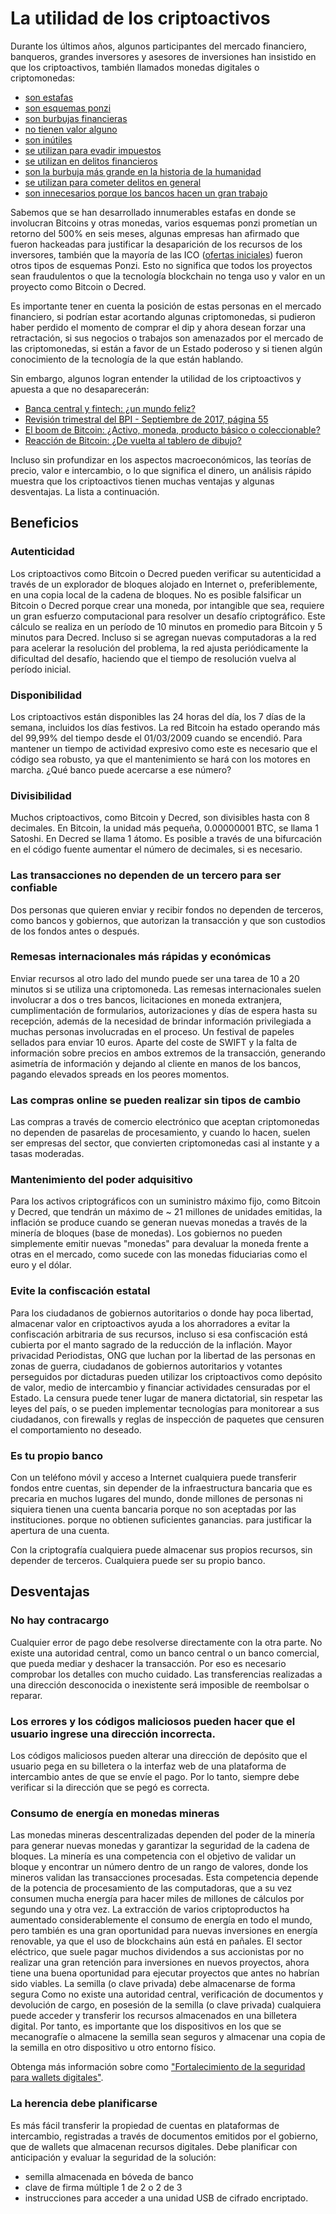 # La utilidad de los criptoactivos

Durante los últimos años, algunos participantes del mercado financiero, banqueros, grandes inversores y asesores de inversiones han insistido en que los criptoactivos, también llamados monedas digitales o criptomonedas:

- [son estafas](https://www.bloomberg.com/news/articles/2017-09-12/jpmorgan-s-ceo-says-he-d-fire-traders-who-bet-on-fraud-bitcoin)
- [son esquemas ponzi](https://www.cnbc.com/2018/02/06/bitcoin-and-cryptocurrencies-are-ponzi-bubbles-says-bis.html)
- [son burbujas financieras](https://www.businessinsider.com/bitcoin-price-is-a-bubble-mark-cuban-says-2017-6?r=US&IR=T)
- [no tienen valor alguno](https://www.cbsnews.com/news/warren-buffett-bill-gates-charles-munger-beat-up-on-bitcoin/) 
- [son inútiles](https://blogs.wsj.com/moneybeat/2017/03/10/lets-be-real-bitcoin-is-a-useless-investment/)
- [se utilizan para evadir impuestos](https://www.cnbc.com/2018/02/13/barely-anyone-is-paying-the-taxes-they-owe-on-their-bitcoin-gains.html)
- [se utilizan en delitos financieros](https://blogs.imf.org/2018/03/13/addressing-the-dark-side-of-the-crypto-world/)
- [son la burbuja más grande en la historia de la humanidad](https://www.bloomberg.com/news/articles/2018-05-11/roubini-vs-crypto-round-two-this-time-at-a-blockchain-summit)
- [se utilizan para cometer delitos en general](https://www8.gsb.columbia.edu/articles/chazen-global-insights/thumbs-down-facebook-s-cryptocurrency)
- [son innecesarios porque los bancos hacen un gran trabajo](https://www.nytimes.com/2018/07/31/opinion/transaction-costs-and-tethers-why-im-a-crypto-skeptic.html)

Sabemos que se han desarrollado innumerables estafas en donde se involucran Bitcoins y otras monedas, varios esquemas ponzi prometían un retorno del 500% en seis meses, algunas empresas han afirmado que fueron hackeadas para justificar la desaparición de los recursos de los inversores, también que la mayoría de las ICO ([ofertas iniciales](https://www.technologyreview.com/2017/09/06/149298/what-the-hell-is-an-initial-coin-offering/)) fueron otros tipos de esquemas Ponzi. Esto no significa que todos los proyectos sean fraudulentos o que la tecnología blockchain no tenga uso y valor en un proyecto como Bitcoin o Decred.

Es importante tener en cuenta la posición de estas personas en el mercado financiero, si podrían estar acortando algunas criptomonedas, si pudieron haber perdido el momento de comprar el dip y ahora desean forzar una retractación, si sus negocios o trabajos son amenazados por el mercado de las criptomonedas, si están a favor de un Estado poderoso y si tienen algún conocimiento de la tecnología de la que están hablando.

Sin embargo, algunos logran entender la utilidad de los criptoactivos y apuesta a que no desaparecerán:

- [Banca central y fintech: ¿un mundo feliz?](https://www.imf.org/en/News/Articles/2017/09/28/sp092917-central-banking-and-fintech-a-brave-new-world)
- [Revisión trimestral del BPI - Septiembre de 2017, página 55](https://www.bis.org/publ/qtrpdf/r_qt1709.pdf)
- [El boom de Bitcoin: ¿Activo, moneda, producto básico o coleccionable?](http://aswathdamodaran.blogspot.com/2017/10/the-bitcoin-boom-asset-currency.html)
- [Reacción de Bitcoin: ¿De vuelta al tablero de dibujo?](http://aswathdamodaran.blogspot.com/2017/10/bitcoin-backlash-back-to-drawing-board.html)

Incluso sin profundizar en los aspectos macroeconómicos, las teorías de precio, valor e intercambio, o lo que significa el dinero, un análisis rápido muestra que los criptoactivos tienen muchas ventajas y algunas desventajas. La lista a continuación.

## Beneficios

### Autenticidad
Los criptoactivos como Bitcoin o Decred pueden verificar su autenticidad a través de un explorador de bloques alojado en Internet o, preferiblemente, en una copia local de la cadena de bloques. No es posible falsificar un Bitcoin o Decred porque crear una moneda, por intangible que sea, requiere un gran esfuerzo computacional para resolver un desafío criptográfico. Este cálculo se realiza en un período de 10 minutos en promedio para Bitcoin y 5 minutos para Decred. Incluso si se agregan nuevas computadoras a la red para acelerar la resolución del problema, la red ajusta periódicamente la dificultad del desafío, haciendo que el tiempo de resolución vuelva al período inicial.

### Disponibilidad
Los criptoactivos están disponibles las 24 horas del día, los 7 días de la semana, incluidos los días festivos. La red Bitcoin ha estado operando más del 99,99% del tiempo desde el 01/03/2009 cuando se encendió. Para mantener un tiempo de actividad expresivo como este es necesario que el código sea robusto, ya que el mantenimiento se hará con los motores en marcha. ¿Qué banco puede acercarse a ese número?

### Divisibilidad
Muchos criptoactivos, como Bitcoin y Decred, son divisibles hasta con 8 decimales. En Bitcoin, la unidad más pequeña, 0.00000001 BTC, se llama 1 Satoshi. En Decred se llama 1 átomo. Es posible a través de una bifurcación en el código fuente aumentar el número de decimales, si es necesario.

### Las transacciones no dependen de un tercero para ser confiable
Dos personas que quieren enviar y recibir fondos no dependen de terceros, como bancos y gobiernos, que autorizan la transacción y que son custodios de los fondos antes o después.

### Remesas internacionales más rápidas y económicas
Enviar recursos al otro lado del mundo puede ser una tarea de 10 a 20 minutos si se utiliza una criptomoneda. Las remesas internacionales suelen involucrar a dos o tres bancos, licitaciones en moneda extranjera, cumplimentación de formularios, autorizaciones y días de espera hasta su recepción, además de la necesidad de brindar información privilegiada a muchas personas involucradas en el proceso. Un festival de papeles sellados para enviar 10 euros. Aparte del coste de SWIFT y la falta de información sobre precios en ambos extremos de la transacción, generando asimetría de información y dejando al cliente en manos de los bancos, pagando elevados spreads en los peores momentos.

### Las compras online se pueden realizar sin tipos de cambio
Las compras a través de comercio electrónico que aceptan criptomonedas no dependen de pasarelas de procesamiento, y cuando lo hacen, suelen ser empresas del sector, que convierten criptomonedas casi al instante y a tasas moderadas.

### Mantenimiento del poder adquisitivo
Para los activos criptográficos con un suministro máximo fijo, como Bitcoin y Decred, que tendrán un máximo de ~ 21 millones de unidades emitidas, la inflación se produce cuando se generan nuevas monedas a través de la minería de bloques (base de monedas). Los gobiernos no pueden simplemente emitir nuevas "monedas" para devaluar la moneda frente a otras en el mercado, como sucede con las monedas fiduciarias como el euro y el dólar.

### Evite la confiscación estatal
Para los ciudadanos de gobiernos autoritarios o donde hay poca libertad, almacenar valor en criptoactivos ayuda a los ahorradores a evitar la confiscación arbitraria de sus recursos, incluso si esa confiscación está cubierta por el manto sagrado de la reducción de la inflación.
Mayor privacidad
Periodistas, ONG que luchan por la libertad de las personas en zonas de guerra, ciudadanos de gobiernos autoritarios y votantes perseguidos por dictaduras pueden utilizar los criptoactivos como depósito de valor, medio de intercambio y financiar actividades censuradas por el Estado. La censura puede tener lugar de manera dictatorial, sin respetar las leyes del país, o se pueden implementar tecnologías para monitorear a sus ciudadanos, con firewalls y reglas de inspección de paquetes que censuren el comportamiento no deseado.

### Es tu propio banco
Con un teléfono móvil y acceso a Internet cualquiera puede transferir fondos entre cuentas, sin depender de la infraestructura bancaria que es precaria en muchos lugares del mundo, donde millones de personas ni siquiera tienen una cuenta bancaria porque no son aceptadas por las instituciones. porque no obtienen suficientes ganancias. para justificar la apertura de una cuenta.

Con la criptografía cualquiera puede almacenar sus propios recursos, sin depender de terceros. Cualquiera puede ser su propio banco.

## Desventajas

### No hay contracargo
Cualquier error de pago debe resolverse directamente con la otra parte. No existe una autoridad central, como un banco central o un banco comercial, que pueda mediar y deshacer la transacción. Por eso es necesario comprobar los detalles con mucho cuidado. Las transferencias realizadas a una dirección desconocida o inexistente será imposible de reembolsar o reparar.

### Los errores y los códigos maliciosos pueden hacer que el usuario ingrese una dirección incorrecta.
Los códigos maliciosos pueden alterar una dirección de depósito que el usuario pega en su billetera o la interfaz web de una plataforma de intercambio antes de que se envíe el pago. Por lo tanto, siempre debe verificar si la dirección que se pegó es correcta.

### Consumo de energía en monedas mineras
Las monedas mineras descentralizadas dependen del poder de la minería para generar nuevas monedas y garantizar la seguridad de la cadena de bloques. La minería es una competencia con el objetivo de validar un bloque y encontrar un número dentro de un rango de valores, donde los mineros validan las transacciones procesadas. Esta competencia depende de la potencia de procesamiento de las computadoras, que a su vez consumen mucha energía para hacer miles de millones de cálculos por segundo una y otra vez. La extracción de varios criptoproductos ha aumentado considerablemente el consumo de energía en todo el mundo, pero también es una gran oportunidad para nuevas inversiones en energía renovable, ya que el uso de blockchains aún está en pañales. El sector eléctrico, que suele pagar muchos dividendos a sus accionistas por no realizar una gran retención para inversiones en nuevos proyectos, ahora tiene una buena oportunidad para ejecutar proyectos que antes no habrían sido viables.
La semilla (o clave privada) debe almacenarse de forma segura
Como no existe una autoridad central, verificación de documentos y devolución de cargo, en posesión de la semilla (o clave privada) cualquiera puede acceder y transferir los recursos almacenados en una billetera digital. Por tanto, es importante que los dispositivos en los que se mecanografíe o almacene la semilla sean seguros y almacenar una copia de la semilla en otro dispositivo u otro entorno físico.

Obtenga más información sobre como ["Fortalecimiento de la seguridad para wallets digitales"](https://stakey.club/en/security-hardening-for-digital-wallets/).

### La herencia debe planificarse
Es más fácil transferir la propiedad de cuentas en plataformas de intercambio, registradas a través de documentos emitidos por el gobierno, que de wallets que almacenan recursos digitales. Debe planificar con anticipación y evaluar la seguridad de la solución:

- semilla almacenada en bóveda de banco
- clave de firma múltiple 1 de 2 o 2 de 3
- instrucciones para acceder a una unidad USB de cifrado encriptado.
